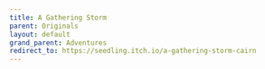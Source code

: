 ```yaml
---
title: A Gathering Storm
parent: Originals
layout: default
grand_parent: Adventures
redirect_to: https://seedling.itch.io/a-gathering-storm-cairn
---
```

